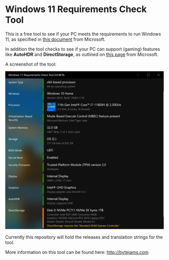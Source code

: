 # Windows 11 Requirements Check Tool

This is a free tool to see if your PC meets the requirements to run Windows 11, as specified in [this document](https://download.microsoft.com/download/7/8/8/788bf5ab-0751-4928-a22c-dffdc23c27f2/Minimum%20Hardware%20Requirements%20for%20Windows%2011.pdf) from Microsoft.

In addition the tool checks to see if your PC can support (gaming) features like **AutoHDR** and **DirectStorage**, as outlined on [this page](https://www.microsoft.com/en-us/windows/windows-11-specifications) from Microsoft.

A screenshot of the tool:

![Screenshot](https://github.com/ByteJammer/Win11RCT/blob/main/screenshot_full.webp)

Currently this repository will hold the releases and translation strings for the tool.

More information on this tool can be found here: http://bytejams.com
